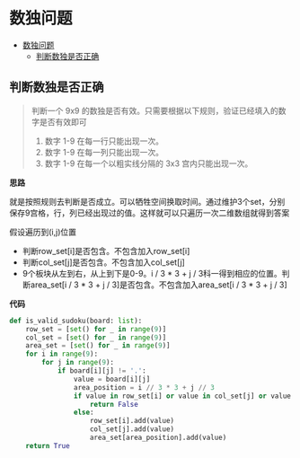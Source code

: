 # 数独问题

- [数独问题](#数独问题)
    - [判断数独是否正确](#判断数独是否正确)

## 判断数独是否正确

>判断一个 9x9 的数独是否有效。只需要根据以下规则，验证已经填入的数字是否有效即可 
>1. 数字 1-9 在每一行只能出现一次。
>2. 数字 1-9 在每一列只能出现一次。
>3. 数字 1-9 在每一个以粗实线分隔的 3x3 宫内只能出现一次。

**思路**

就是按照规则去判断是否成立。可以牺牲空间换取时间。通过维护3个set，分别保存9宫格，行，列已经出现过的值。这样就可以只遍历一次二维数组就得到答案

假设遍历到(i,j)位置
- 判断row_set[i]是否包含。不包含加入row_set[i]
- 判断col_set[j]是否包含。不包含加入col_set[j]
- 9个板块从左到右，从上到下是0-9。i / 3 * 3 + j / 3科一得到相应的位置。判断area_set[i / 3 * 3 + j / 3]是否包含。不包含加入area_set[i / 3 * 3 + j / 3]


**代码**

```python
def is_valid_sudoku(board: list):
    row_set = [set() for _ in range(9)]
    col_set = [set() for _ in range(9)]
    area_set = [set() for _ in range(9)]
    for i in range(9):
        for j in range(9):
            if board[i][j] != '.':
                value = board[i][j]
                area_position = i // 3 * 3 + j // 3
                if value in row_set[i] or value in col_set[j] or value in area_set[area_position]:
                    return False
                else:
                    row_set[i].add(value)
                    col_set[j].add(value)
                    area_set[area_position].add(value)
    return True
```